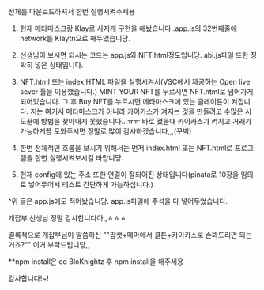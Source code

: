 전체를 다운로드하셔서 한번 실행시켜주세용 
1. 현재 메타마스크랑 Klay로 사지게 구현을 해놨습니다..app.js의 32번째줄에 network를 Klaytn으로 해두었습니당.

2. 선생님이 보시면 되시는 코드는 app.js와 NFT.html정도입니당. abi.js파일 또한 정확히 넣은 상태입니다.

3. NFT.html 또는 index.HTML 파일을 실행시켜서(VSC에서 제공하는 Open live sever
툴을 이용했습니다.) MINT YOUR NFT를 누르시면 NFT.html로 넘어가게 되어있습니다.
그 후 Buy NFT를 누르시면 메타마스크에 있는 클레이튼이 켜집니다.
저는 여기서 메타마스크가 아니라 카이카스가 켜지는 것을 만들려고 수많은 시도끝에
방법을 찾아내지 못했습니다...ㅠㅠ 바로 켰을때 카이카스가 켜지고 거래가 가능하게끔 도와주시면
정말로 많이 감사하겠습니다,,,(꾸벅)

4. 한번 전체적인 흐름을 보시기 위해서는 먼저 index.html 또는 NFT.html로 프로그램을 한번 실행시켜보시길 바랍니당.

5. 현재 config에 있는 주소 또한 연결이 잘되어진 상태입니다(pinata로 10장을 임의로 넣어두어서 테스트 간단하게 가능하십니다.)

^위 글은 app.js에도 적어놨습니당. app.js파일에 주석을 다 넣어두었습니다.

개잡부 선생님 정말 감사합니다아,,ㅎㅎㅎ

결록적으로 개잡부님이 말씀하신 ""팝캣+메마에서 클튼+카이카스로 손봐드리면 되는거죠?"" 이거 부탁드립니당,,

**npm install은 cd BloKnightz 후 npm install을 해주세용

감사합니다!~!

